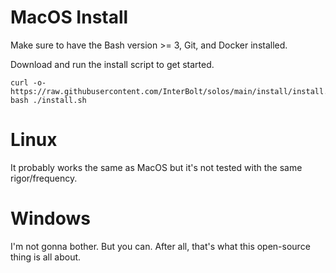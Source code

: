 # MacOS Install

Make sure to have the Bash version >= 3, Git, and Docker installed.

Download and run the install script to get started.

```
curl -o- https://raw.githubusercontent.com/InterBolt/solos/main/install/install.sh
bash ./install.sh
```

# Linux

It probably works the same as MacOS but it's not tested with the same rigor/frequency.

# Windows

I'm not gonna bother. But you can. After all, that's what this open-source thing is all about.
